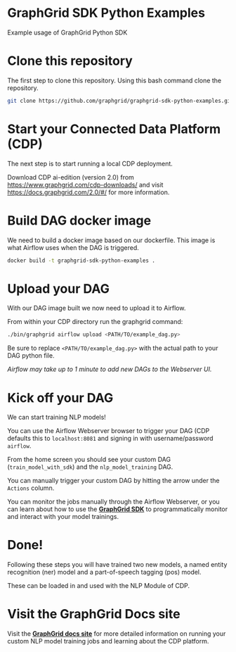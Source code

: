 # GraphGrid SDK Python Examples
Example usage of GraphGrid Python SDK

# Clone this repository
The first step to clone this repository. Using this bash command clone the repository.

```bash
git clone https://github.com/graphgrid/graphgrid-sdk-python-examples.git
```

# Start your Connected Data Platform (CDP)
The next step is to start running a local CDP deployment.

Download CDP ai-edition (version 2.0) from https://www.graphgrid.com/cdp-downloads/
and visit https://docs.graphgrid.com/2.0/#/ for more information.

# Build DAG docker image
We need to build a docker image based on our dockerfile. 
This image is what Airflow uses when the DAG is triggered.   

```bash
docker build -t graphgrid-sdk-python-examples .
```

# Upload your DAG
With our DAG image built we now need to upload it to Airflow.

From within your CDP directory run the graphgrid command:

```bash
./bin/graphgrid airflow upload <PATH/TO/example_dag.py>
```

Be sure to replace `<PATH/TO/example_dag.py>` with the actual path to your DAG python file.

_Airflow may take up to 1 minute to add new DAGs to the Webserver UI._

# Kick off your DAG
We can start training NLP models!

You can use the Airflow Webserver browser to trigger your DAG (CDP defaults this to `localhost:8081`
and signing in with username/password `airflow`. 

From the home screen you should see your custom DAG (`train_model_with_sdk`) and the `nlp_model_training` DAG.

You can manually trigger your custom DAG by hitting the arrow under the `Actions` column.

You can monitor the jobs manually through the Airflow Webserver, 
or you can learn about how to use the [**GraphGrid SDK**](https://docs.graphgrid.com/2.0/#/) to programmatically monitor and interact with your model trainings.


# Done!

Following these steps you will have trained two new models,
a named entity recognition (ner) model and a part-of-speech tagging (pos) model.



These can be loaded in and used with the NLP Module of CDP.


# Visit the GraphGrid Docs site

Visit the [**GraphGrid docs site**](https://docs.graphgrid.com/2.0/#/) for more detailed information 
on running your custom NLP model training jobs and learning about the CDP platform.